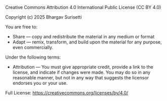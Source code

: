 Creative Commons Attribution 4.0 International Public License (CC BY 4.0)

Copyright (c) 2025 Bhargav Surisetti

You are free to:

- Share — copy and redistribute the material in any medium or format
- Adapt — remix, transform, and build upon the material for any purpose, even commercially.

Under the following terms:

- Attribution — You must give appropriate credit, provide a link to the license, and indicate if changes were made.
  You may do so in any reasonable manner, but not in any way that suggests the licensor endorses you or your use.

Full License: https://creativecommons.org/licenses/by/4.0/
